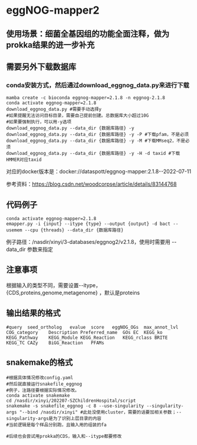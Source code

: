 # eggNOG-mapper2

## 使用场景：细菌全基因组的功能全面注释，做为prokka结果的进一步补充

## 需要另外下载数据库
### conda安装方式，然后通过download_eggnog_data.py来进行下载
```
mamba create -c bioconda eggnog-mapper=2.1.8 -n eggnog-2.1.8
conda activate eggnog-mapper=2.1.8
download_eggnog_data.py #需要手动选择y
#如果提醒无法访问目标目录，需要自己提前创建。总数据库大小超过10G
#如果要强制执行，可以用-y选项
download_eggnog_data.py --data_dir {数据库路径} -y  
download_eggnog_data.py --data_dir {数据库路径} -y -P #下载pfam，不是必须
download_eggnog_data.py --data_dir {数据库路径} -y -M #下载MMseq2，不是必须
download_eggnog_data.py --data_dir {数据库路径} -y -H -d taxid #下载HMMER对应taxid
```
对应的docker版本是：docker://dataspott/eggnog-mapper:2.1.8--2022-07-11

参考资料：https://blog.csdn.net/woodcorpse/article/details/83144768

## 代码例子
```
conda activate eggnog-mapper=2.1.8
emapper.py -i {input} --itype {type} --output {output} -d bact --usemem --cpu {threads} --data_dir {数据库路径}
```

例子路径：/nasdir/xinyi/3-databases/eggnog2/v2.1.8，使用时需要用 --data_dir 参数来指定

## 注意事项
根据输入的类型不同，需要设置--itype， {CDS,proteins,genome,metagenome} ，默认是proteins


## 输出结果的格式
```
#query  seed_ortholog   evalue  score   eggNOG_OGs  max_annot_lvl   COG_category    Description Preferred_name  GOs EC  KEGG_ko KEGG_Pathway    KEGG_Module KEGG_Reaction   KEGG_rclass BRITE   KEGG_TC CAZy    BiGG_Reaction   PFAMs
```

## snakemake的格式
```
#根据具体情况修改config.yaml
#然后就直接运行snakefile_eggnog
#例子，注路径要根据实际情况修改。
conda activate snakemake
cd /nasdir/xinyi/202207-SZChildrenHospital/script
snakemake -s snakefile_eggnog -c 8 --use-singularity --singularity-args "--bind /nasdir/xinyi" #此处没使用cluster，需要的话要加相关参数；--singularity-args是为了识别上层目录的内容
#当前逻辑是每个样品分别跑，且输入用的组装的fa

#后续也会尝试用prokka的CDS，输入和--itype都要修改
```

